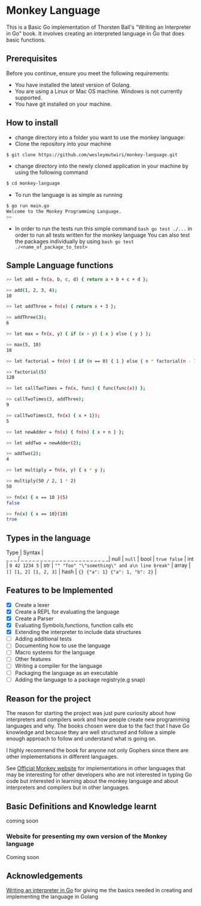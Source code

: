 # Monkey Language

This is a Basic Go implementation of Thorsten Ball's "Writing an Interpreter in Go" book. It involves creating an interpreted language in Go that does basic functions.

## Prerequisites

Before you continue, ensure you meet the following requirements:

- You have installed the latest version of Golang.
- You are using a Linux or Mac OS machine. Windows is not currently supported.
- You have git installed on your machine.

## How to install

- change directory into a folder you want to use the monkey language:
- Clone the repository into your machine

```bash
$ git clone https://github.com/wesleymutwiri/monkey-language.git
```

- change directory into the newly cloned application in your machine by using the following command

```bash
$ cd monkey-language
```

- To run the language is as simple as running

```bash
$ go run main.go
Welcome to the Monkey Programming Language.
>>
```

- In order to run the tests run this simple command `bash go test ./...` in order to run all tests written for the monkey language
  You can also test the packages individually by using `bash go test ./<name_of_package_to_test>`

## Sample Language functions

```bash
>> let add = fn(a, b, c, d) { return a + b + c + d };

>> add(1, 2, 3, 4);
10

>> let addThree = fn(x) { return x + 3 };

>> addThree(3);
6

>> let max = fn(x, y) { if (x > y) { x } else { y } };

>> max(5, 10)
10

>> let factorial = fn(n) { if (n == 0) { 1 } else { n * factorial(n - 1) } };

>> factorial(5)
120

>> let callTwoTimes = fn(x, func) { func(func(x)) };

>> callTwoTimes(3, addThree);
9

>> callTwoTimes(3, fn(x) { x + 1});
5

>> let newAdder = fn(x) { fn(n) { x + n } };

>> let addTwo = newAdder(2);

>> addTwo(2);
4

>> let multiply = fn(x, y) { x * y };

>> multiply(50 / 2, 1 * 2)
50

>> fn(x) { x == 10 }(5)
false

>> fn(x) { x == 10}(10)
true

```

## Types in the language

Type | Syntax |  
\_ \_ \_ _|_ \_ \_ \_ \_ \_ \_ \_ \_ \_ \_ \_ \_ \_ \_ \_ \_ \_ \_ \_ \_ \_ \_ \_|
null | `null` |
bool | `true false` |
int | `0 42 1234 5` |
str | `"" "foo" "\"something\" and a\n line break"` |
array | `[] [1, 2] [1, 2, 3]` |
hash | `{} {"a": 1} {"a": 1, "b": 2}` |

## Features to be Implemented

- [x] Create a lexer
- [x] Create a REPL for evaluating the language
- [x] Create a Parser
- [x] Evaluating Symbols,functions, function calls etc
- [x] Extending the interpreter to include data structures
- [ ] Adding additional tests
- [ ] Documenting how to use the language
- [ ] Macro systems for the language
- [ ] Other features
- [ ] Writing a compiler for the language
- [ ] Packaging the language as an executable
- [ ] Adding the language to a package registry(e.g snap)

## Reason for the project

The reason for starting the project was just pure curiosity about how interpreters and compilers work and how people create new programming languages and why. The books chosen were due to the fact that I have Go knowledge and because they are well structured and follow a simple enough approach to follow and understand what is going on.

I highly recommend the book for anyone not only Gophers since there are other implementations in different languages.

See [Official Monkey website](https://monkeylang.org/) for implementations in other languages that may be interesting for other developers who are not interested in typing Go code but interested in learning about the monkey language and about interpreters and compilers but in other languages.

## Basic Definitions and Knowledge learnt

coming soon

### Website for presenting my own version of the Monkey language

Coming soon

## Acknowledgements

[Writing an interpreter in Go](https://interpreterbook.com/) for giving me the basics needed in creating and implementing the language in Golang
